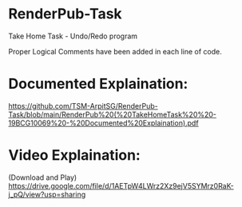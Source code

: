 # RenderPub-Task
Take Home Task - Undo/Redo program

Proper Logical Comments have been added in each line of code.

# Documented Explaination:
https://github.com/TSM-ArpitSG/RenderPub-Task/blob/main/RenderPub%20(%20TakeHomeTask%20%20-19BCG10069%20-%20Documented%20Explaination).pdf

# Video Explaination:
(Download and Play)
https://drive.google.com/file/d/1AETpW4LWrz2Xz9ejV5SYMrz0RaK-j_pQ/view?usp=sharing
